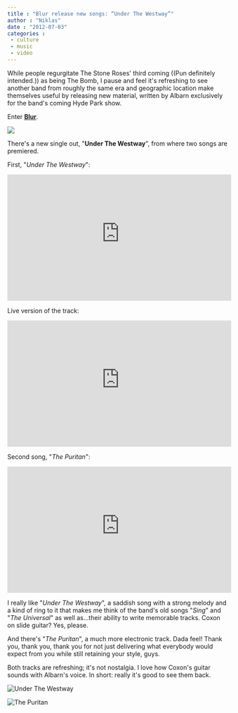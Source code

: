 ```yaml
---
title : "Blur release new songs: “Under The Westway”"
author : "Niklas"
date : "2012-07-03"
categories : 
 - culture
 - music
 - video
---
```


While people regurgitate The Stone Roses' third coming ((Pun definitely intended.)) as being The Bomb, I pause and feel it's refreshing to see another band from roughly the same era and geographic location make themselves useful by releasing new material, written by Albarn exclusively for the band's coming Hyde Park show.

Enter **[Blur](http://en.wikipedia.org/wiki/Blur_%28band%29)**.

[![](http://media-cache-ec1.pinterest.com/upload/86975836524262023_Yhp7MlD8_c.jpg)](http://pinterest.com/pin/86975836524262023/)

There's a new single out, "**Under The Westway**", from where two songs are premiered.

First, "_Under The Westway_":

<iframe width="510" height="287" src="https://www.youtube-nocookie.com/embed/m5DlAZoEsfo?rel=0" frameborder="0" allowfullscreen></iframe>

Live version of the track:

<iframe width="510" height="287" src="https://www.youtube-nocookie.com/embed/9WPKXPgMkbc?rel=0" frameborder="0" allowfullscreen></iframe>

Second song, "_The Puritan_":

<iframe width="510" height="287" src="https://www.youtube-nocookie.com/embed/_zDNv8HTecw?rel=0" frameborder="0" allowfullscreen></iframe>

I really like "_Under The Westway_", a saddish song with a strong melody and a kind of ring to it that makes me think of the band's old songs "_Sing_" and "_The Universal_" as well as...their ability to write memorable tracks. Coxon on slide guitar? Yes, please.

And there's "_The Puritan_", a much more electronic track. Dada feel! Thank you, thank you, thank you for not just delivering what everybody would expect from you while still retaining your style, guys.

Both tracks are refreshing; it's not nostalgia. I love how Coxon's guitar sounds with Albarn's voice. In short: really it's good to see them back.

![Under The Westway](http://pitchfork-cdn.s3.amazonaws.com/content/Under_The_Westway.jpeg?wmode=transparent)

![The Puritan](http://pitchfork-cdn.s3.amazonaws.com/content/The_Puritan.jpeg?wmode=transparent)

